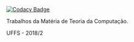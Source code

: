 [![Codacy Badge](https://api.codacy.com/project/badge/Grade/f8f4c367b8ac40b8b2c377840f072162)](https://www.codacy.com/app/eduardokreve/TeoriadaComp?utm_source=github.com&amp;utm_medium=referral&amp;utm_content=eduardokreve/TeoriadaComp&amp;utm_campaign=Badge_Grade)

Trabalhos da Matéria de Teoria da Computação.

UFFS - 2018/2

